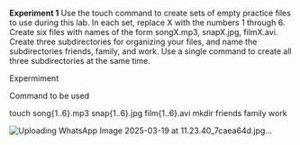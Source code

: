 **Experiment 1**
Use the touch command to create sets of empty practice files to use during this lab. In each set, replace X with the numbers 1 through 6. Create six files with names of the form songX.mp3, snapX.jpg, filmX.avi. Create three subdirectories for organizing your files, and name the subdirectories friends, family, and work. Use a single command to create all three subdirectories at the same time.

Expermiment

Command to be used

touch song{1..6}.mp3 snap{1..6}.jpg film{1..6}.avi
mkdir friends family work

![Uploading WhatsApp Image 2025-03-19 at 11.23.40_7caea64d.jpg…]()



